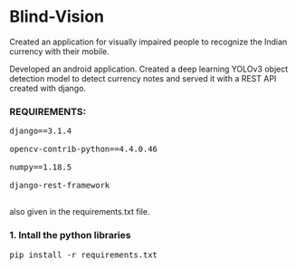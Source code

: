 # Blind-Vision
Created an application for visually impaired people to recognize the Indian currency with their mobile.

Developed an android application. Created a deep learning YOLOv3 object detection model to detect currency notes and served it with a REST API created with django.

### REQUIREMENTS:
<pre>
django==3.1.4<br>
opencv-contrib-python==4.4.0.46<br>
numpy==1.18.5<br>
django-rest-framework<br>
</pre>

also given in the <span>requirements.txt</span> file.

### 1. Intall the python libraries
<pre>pip install -r requirements.txt</pre>


